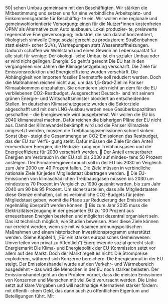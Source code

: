 50| 
schen Umbau gemeinsam mit den Beschäftigten. Wir stärken die Mitbestimmung und 
setzen uns für eine verbindliche Arbeitsplatz- und Einkommensgarantie für Beschäftig-
te ein. Wir wollen eine regionale und gemeinwohlorientierte Versorgung: einen für die 
Nutzer*innen kostenfreien ÖPNV als Alternative zum Auto ausbauen. Lokal produzier-
te, preiswerte regenerative Energieversorgung; Industrie, die sich darauf konzentriert, 
ökologisch sinnvolle Dinge sozial gerecht zu produzieren: Straßenbahnen statt elektri-
scher SUVs, Wärmepumpen statt Wasserstoffheizungen. Dadurch schaffen wir 
Wohlstand und einen Gewinn an Lebensqualität für alle statt für wenige: Der ökologi-
sche Umbau ist ein sozialer Umbau oder er wird nicht gelingen. 
Energie: So geht's gerecht 
Die EU hat in den vergangenen vier Jahren die Klimagesetzgebung verschärft. Die 
Ziele für Emissionsreduktion und Energieeffizienz wurden verschärft. Die Abhängigkeit 
von Importen fossiler Brennstoffe soll reduziert werden. Doch die Maßnahmen reichen 
nicht aus, um das 1,5-Grad-Ziel im Pariser Klimaabkommen einzuhalten. Sie orientieren 
sich nicht an dem für die EU verbliebenen CO2-Restbudget. Ausgerechnet Deutsch-
land mit seinem grünen Energie- und Wirtschaftsminister blockiert an entscheidenden 
Stellen. Im deutschen Klimaschutzgesetz wurden die Sektorziele abgeschafft und mit 
dem LNG-Ausbau werden neue Gasüberkapazitäten geschaffen – die Energiewende 
wird ausgebremst. 
Wir wollen die EU bis 2040 klimaneutral machen. Dafür reichen die bisherigen Pläne 
der EU nicht aus. Damit der Klimawandel bekämpft wird und die Pariser Klimaziele 
umgesetzt werden, müssen die Treibhausgasemissionen schnell sinken. Sonst über-
steigt die Gesamtmenge an CO2-Emissionen das Restbudget, das der EU zur Verfü-
gung steht. Dafür müssen die Ziele für den Anteil erneuerbarer Energien, die Reduzie-
rung von Treibhausgasen und die Energieeffizienz für 2030 verschärft werden. 
 Der Anteil erneuerbarer Energien am Verbrauch in der EU soll bis 2030 auf mindes-
tens 50 Prozent ansteigen. Der Primärenergieverbrauch soll in der EU bis 2030 im 
Vergleich zum Jahr 2000 um 40 Prozent fallen. Die Ziele müssen in verbindliche 
nationale Ziele für jeden Mitgliedstaat übertragen werden. 
 Die EU-Emissionen von klimaschädlichen Treibhausgasen müssen bis 2030 um 
mindestens 70 Prozent im Vergleich zu 1990 gesenkt werden, bis zum Jahr 2040 
um 90 bis 95 Prozent. Um sicherzustellen, dass alle Mitgliedstaaten diese Grenze 
einhalten, soll es verbindliche CO2-Budgets für jeden Mitgliedstaat geben, womit 
die Pfade zur Reduzierung der Emissionen regelmäßig überprüft werden können. 
 Bis zum Jahr 2035 muss die Elektrizitätserzeugung in der gesamten EU zu 100 
Prozent aus erneuerbaren Energien bestehen und möglichst dezentral organisiert 
sein. Das ist technisch möglich, wie Studien beweisen. Aber diese Ziele können nur 
erreicht werden, wenn sie mit wirksamen ordnungspolitischen Maßnahmen und 
einem historischen Investitionsprogramm unterstützt werden. (Siehe Kapitel 1, „Für 
ein starkes europäisches Gemeinwesen: Umverteilen von privat zu öffentlich“) 
Energiewende sozial gerecht statt Energiemarkt 
Die Klima- und Energiepolitik der EU-Kommission setzt vor allem auf den Markt. Doch 
der Markt regelt es nicht: Die Strompreise explodieren, während sich Konzerne 
bereichern. Die Energiearmut in der EU steigt. Der Emissionshandel wurde auf den 
Verkehr- und Wärmebereich ausgedehnt – das wird die Menschen in der EU noch 
stärker belasten. Der Emissionshandel geht an dem Problem vorbei, dass die meisten 
Emissionen von Konzernen und Menschen mit viel Geld verursacht werden. Die Linke 
setzt auf klare Vorgaben und will nachhaltige Alternativen stärker fördern: mit öffentli-
chem Geld, das dann auch zu öffentlichem Eigentum und Beteiligungen führt. Mit 

